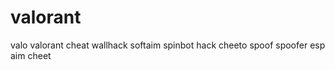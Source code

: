 # valorant
valo valorant cheat wallhack softaim spinbot hack cheeto spoof spoofer esp aim cheet
 
 
 
 
